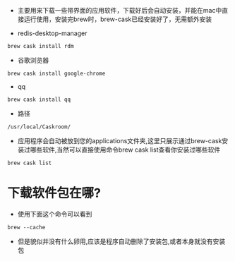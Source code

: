 * 主要用来下载一些带界面的应用软件，下载好后会自动安装，并能在mac中直接运行使用，安装完brew时，brew-cask已经安装好了，无需额外安装

* redis-desktop-manager
```
brew cask install rdm 
```

* 谷歌浏览器
```
brew cask install google-chrome 
```

* qq
```
brew cask install qq
```

* 路径
```
/usr/local/Caskroom/ 
```
* 应用程序会自动被放到您的applications文件夹,这里只展示通过brew-cask安装过哪些软件,当然可以直接使用命令brew cask list查看你安装过哪些软件
```
brew cask list
```

# 下载软件包在哪?
* 使用下面这个命令可以看到
```
brew --cache 
```
* 但是貌似并没有什么卵用,应该是程序自动删除了安装包,或者本身就没有安装包 